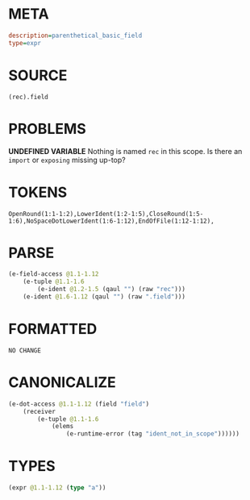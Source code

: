 # META
~~~ini
description=parenthetical_basic_field
type=expr
~~~
# SOURCE
~~~roc
(rec).field
~~~
# PROBLEMS
**UNDEFINED VARIABLE**
Nothing is named `rec` in this scope.
Is there an `import` or `exposing` missing up-top?

# TOKENS
~~~zig
OpenRound(1:1-1:2),LowerIdent(1:2-1:5),CloseRound(1:5-1:6),NoSpaceDotLowerIdent(1:6-1:12),EndOfFile(1:12-1:12),
~~~
# PARSE
~~~clojure
(e-field-access @1.1-1.12
	(e-tuple @1.1-1.6
		(e-ident @1.2-1.5 (qaul "") (raw "rec")))
	(e-ident @1.6-1.12 (qaul "") (raw ".field")))
~~~
# FORMATTED
~~~roc
NO CHANGE
~~~
# CANONICALIZE
~~~clojure
(e-dot-access @1.1-1.12 (field "field")
	(receiver
		(e-tuple @1.1-1.6
			(elems
				(e-runtime-error (tag "ident_not_in_scope"))))))
~~~
# TYPES
~~~clojure
(expr @1.1-1.12 (type "a"))
~~~
